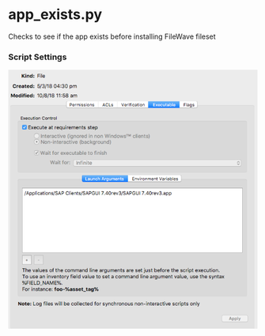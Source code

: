 # app_exists.py
Checks to see if the app exists before installing FileWave fileset

### Script Settings
![Screen cap User and App Settings](/scriptexecutiblesettings.png?raw=true)
